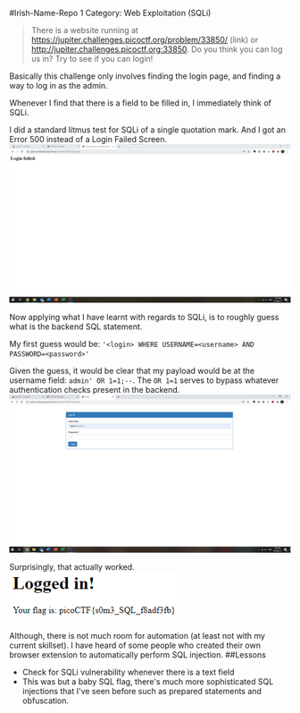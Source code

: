 #Irish-Name-Repo 1
Category: Web Exploitation (SQLi)
> There is a website running at https://jupiter.challenges.picoctf.org/problem/33850/ (link) or http://jupiter.challenges.picoctf.org:33850. Do you think you can log us in? Try to see if you can login!

Basically this challenge only involves finding the login page, and finding a way to log in as the admin.

Whenever I find that there is a field to be filled in, I immediately think of SQLi.

I did a standard litmus test for SQLi of a single quotation mark. And I got an Error 500 instead of a Login Failed Screen.
<img src='images/loginfailed.png' />

Now applying what I have learnt with regards to SQLi, is to roughly guess what is the backend SQL statement.

My first guess would be:
`'<login> WHERE USERNAME=<username> AND PASSWORD=<password>'`

Given the guess, it would be clear that my payload would be at the username field:
`admin' OR 1=1;--`. The `OR 1=1` serves to bypass whatever authentication checks present in the backend.
<img src='images/payload.png' />

Surprisingly, that actually worked.  
<img src='images/flag.png' />

Although, there is not much room for automation (at least not with my current skillset). I have heard of some people who created their own browser extension to automatically perform SQL injection.
##Lessons
* Check for SQLi vulnerability whenever there is a text field
* This was but a baby SQL flag, there's much more sophisticated SQL injections that I've seen before such as prepared statements and obfuscation.